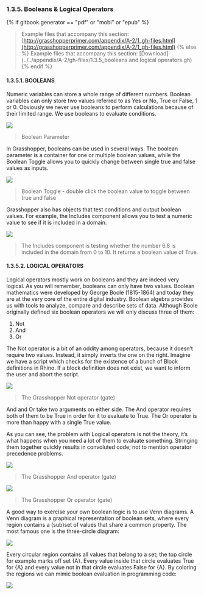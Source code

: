 ### 1.3.5. Booleans & Logical Operators
{% if gitbook.generator == "pdf" or "mobi" or "epub" %}
>Example files that accompany this section: [http://grasshopperprimer.com/appendix/A-2/1_gh-files.html](http://grasshopperprimer.com/appendix/A-2/1_gh-files.html)
{% else %}
>Example files that accompany this section: [Download](../../appendix/A-2/gh-files/1.3.5_booleans and logical operators.gh)
{% endif %}

#### 1.3.5.1. BOOLEANS
Numeric variables can store a whole range of different numbers. Boolean
variables can only store two values referred to as Yes or No, True or False, 1 or 0. Obviously we never use booleans to perform calculations because of their limited range. We use booleans to evaluate conditions.

![](images/1-3-5/1-3-5_001-boolean-parameter.png)
>Boolean Parameter

In Grasshopper, booleans can be used in several ways. The boolean parameter is a container for one or multiple boolean values, while the Boolean Toggle allows you to quickly change between single true and false values as inputs.

![](images/1-3-5/1-3-5_002-boolean-toggle.png)
>Boolean Toggle - double click the boolean value to toggle between true and false

Grasshopper also has objects that test conditions and output boolean values. For example, the Includes component allows you to test a numeric value to see if it is included in a domain.

![](images/1-3-5/1-3-5_003-includes.png)
>The Includes component is testing whether the number 6.8 is included in the domain from 0 to 10. It returns a boolean value of True.

#### 1.3.5.2. LOGICAL OPERATORS
Logical operators mostly work on booleans and they are indeed very logical. As you will remember, booleans can only have two values. Boolean mathematics
were developed by George Boole (1815-1864) and today they are at the very
core of the entire digital industry. Boolean algebra provides us with tools to analyze, compare and describe sets of data. Although Boole originally defined six boolean operators we will only discuss three of them:

1. Not
2. And
3. Or

The Not operator is a bit of an oddity among operators, because it doesn’t
require two values. Instead, it simply inverts the one on the right. Imagine we have a script which checks for the existence of a bunch of Block definitions in Rhino. If a block definition does not exist, we want to inform the user and abort the script.

![](images/1-3-5/1-3-5_004-not.png)
>The Grasshopper Not operator (gate)

And and Or take two arguments on either side. The And operator requires both
of them to be True in order for it to evaluate to True. The Or operator is more than happy with a single True value.

As you can see, the problem with Logical operators is not the theory, it’s what happens when you need a lot of them to evaluate something. Stringing them together quickly results in convoluted code; not to mention operator precedence problems.

![](images/1-3-5/1-3-5_005-and.png)
>The Grasshopper And operator (gate)

![](images/1-3-5/1-3-5_006-or.png)
>The Grasshopper Or operator (gate)

A good way to exercise your own boolean logic is to use Venn diagrams. A Venn
diagram is a graphical representation of boolean sets, where every region
contains a (sub)set of values that share a common property. The most famous
one is the three-circle diagram:

![](images/1-3-5/1-3-5_007-venn-diagram.png)

Every circular region contains all values that belong to a set; the top circle for example marks off set {A}. Every value inside that circle evaluates True for {A} and every value not in that circle evaluates False for {A}. By coloring the regions we can mimic boolean evaluation in programming code:

![](images/1-3-5/1-3-5_008-venn-diagram-examples.png)
